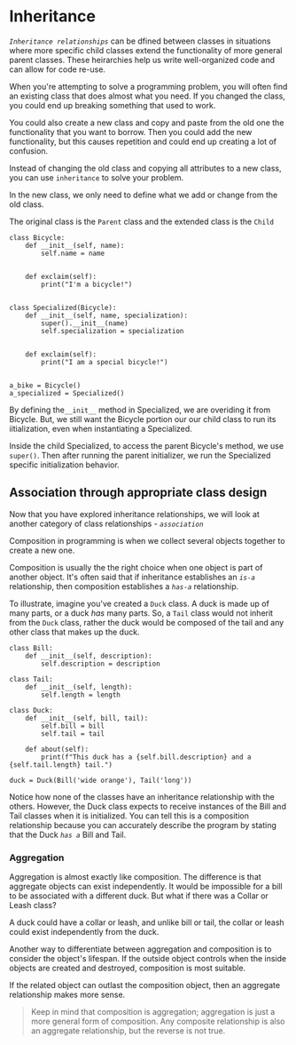 # Inheritance

_`Inheritance relationships`_ can be dfined between classes in situations where more specific child classes extend the functionality of more general parent classes. These heirarchies help us write well-organized code and can allow for code re-use.

When you're attempting to solve a programming problem, you will often find an existing class that does almost what you need. If you changed the class, you could end up breaking something that used to work.

You could also create a new class and copy and paste from the old one the functionality that you want to borrow. Then you could add the new functionality, but this causes repetition and could end up creating a lot of confusion.

Instead of changing the old class and copying all attributes to a new class, you can use `inheritance` to solve your problem.

In the new class, we only need to define what we add or change from the old class.

The original class is the `Parent` class and the extended class is the `Child`

```
class Bicycle:
    def __init__(self, name):
        self.name = name


    def exclaim(self):
        print("I'm a bicycle!")


class Specialized(Bicycle):
    def __init__(self, name, specialization):
        super().__init__(name)
        self.specialization = specialization


    def exclaim(self):
        print("I am a special bicycle!")


a_bike = Bicycle()
a_specialized = Specialized()

```

By defining the`__init__` method in Specialized, we are overiding it from Bicycle. But, we still want the Bicycle portion our our child class to run its iitialization, even when instantiating a Specialized. 

Inside the child Specialized, to access the parent Bicycle's method, we use `super()`. Then after running the parent initializer, we run the Specialized specific initialization behavior.

## Association through appropriate class design

Now that you have explored inheritance relationships, we will look at another category of class relationships - _`association`_

Composition in programming is when we collect several objects together to create a new one. 

Composition is usually the the right choice when one object is part of another object. It's often said that if inheritance establishes an _`is-a`_ relationship, then composition establishes a _`has-a`_ relationship.

To illustrate, imagine you've created a `Duck` class. A duck is made up of many parts, or a duck _has_ many parts. So, a `Tail` class would not inherit from the `Duck` class, rather the duck would be composed of the tail and any other class that makes up the duck.

```
class Bill:
    def __init__(self, description):
        self.description = description

class Tail:
    def __init__(self, length):
        self.length = length

class Duck:
    def __init__(self, bill, tail):
        self.bill = bill
        self.tail = tail

    def about(self):
        print(f"This duck has a {self.bill.description} and a {self.tail.length} tail.")

duck = Duck(Bill('wide orange'), Tail('long'))

```

Notice how none of the classes have an inheritance relationship with the others. However, the Duck class expects to receive instances of the Bill and Tail classes when it is initialized. You can tell this is a composition relationship because you can accurately describe the program by stating that the Duck _`has a`_ Bill and Tail.

### Aggregation

Aggregation is almost exactly like composition. The difference is that aggregate objects can exist independently. It would be impossible for a bill to be associated with a different duck. But what if there was a Collar or Leash class?

A duck could have a collar or leash, and unlike bill or tail, the collar or leash could exist independently from the duck.

Another way to differentiate between aggregation and composition is to consider the object's lifespan. If the outside object controls when the inside objects are created and destroyed, composition is most suitable. 

If the related object can outlast the composition object, then an aggregate relationship makes more sense.

> Keep in mind that composition is aggregation; aggregation is just a more general form of composition. Any composite relationship is also an aggregate relationship, but the reverse is not true.